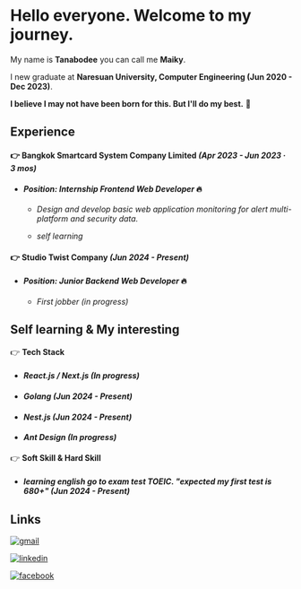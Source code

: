 
# Hello everyone. Welcome to my journey.

My name is **Tanabodee** you can call me **Maiky**. 

I new graduate at **Naresuan University, Computer Engineering  (Jun 2020 - Dec 2023)**.

**I believe I may not have been born for this. But I'll do my best.** 🌟
## Experience

#### 👉 **Bangkok Smartcard System Company Limited *(Apr 2023 - Jun 2023 · 3 mos)***
- #### *Position: Internship Frontend Web Developer* 🔥
  
  - *Design and develop basic web application monitoring for alert multi-platform and security data.*

  - *self learning*

#### 👉 **Studio Twist  Company *(Jun 2024 - Present)***
- #### *Position: Junior Backend Web Developer* 🔥
  
  - *First jobber (in progress)*

## Self learning & My interesting
👉 **Tech Stack**
- #### *React.js / Next.js* *(In progress)*
- #### *Golang* *(Jun 2024 - Present)*
- #### *Nest.js* *(Jun 2024 - Present)*
- #### *Ant Design* *(In progress)*
👉 **Soft Skill & Hard Skill**
- #### *learning english go to exam test TOEIC. "expected my first test is 680+" *(Jun 2024 - Present)**


## Links

[![gmail](https://img.shields.io/badge/Gmail-D14836?style=for-the-badge&logo=gmail&logoColor=white)](tanabodeeb.work@gmail.com)

[![linkedin](https://img.shields.io/badge/linkedin-0A66C2?style=for-the-badge&logo=linkedin&logoColor=white)](https://www.linkedin.com/in/tanabodee-boonrak/)

[![facebook](https://img.shields.io/badge/Facebook-1877F2?style=for-the-badge&logo=facebook&logoColor=white)](https://www.facebook.com/thanabodee.mai/)